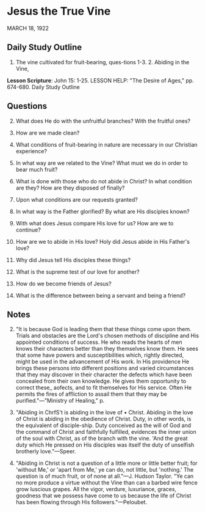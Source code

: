 # Jesus the True Vine
MARCH 18, 1922

## Daily Study Outline

1. The vine cultivated for fruit-bearing, ques-tions 1-3. 2. Abiding in the Vine,

**Lesson Scripture**: John 15: 1-25. LESSON HELP: "The Desire of Ages," pp. 674-680. Daily Study Outline

## Questions

2. What does He do with the unfruitful branches? With the fruitful ones? 

3. How are we made clean? 

4. What conditions of fruit-bearing in nature are necessary in our Christian experience? 

5. In what way are we related to the Vine? What must we do in order to bear much fruit? 

6. What is done with those who do not abide in Christ? In what condition are they? How are they disposed of finally? 

7. Upon what conditions are our requests granted? 

8. In what way is the Father glorified? By what are His disciples known? 

9. With what does Jesus compare His love for us? How are we to continue? 

10. How are we to abide in His love? Holy did Jesus abide in His Father's love? 

11. Why did Jesus tell His disciples these things? 

15. What is the supreme test of our love for another? 

16. How do we become friends of Jesus? 

17. What is the difference between being a servant and being a friend? 

## Notes

2. "It is because God is leading them that these things come upon them. Trials and obstacles are the Lord's chosen methods of discipline and His appointed conditions of success. He who reads the hearts of men knows their characters better than they themselves know them. He sees that some have powers and susceptibilities which, rightly directed, might be used in the advancement of His work. In His providence He brings these persons into different positions and varied circumstances that they may discover in their character the defects which have been concealed from their own knowledge. He gives them opportunity to correct these_ aofects, and to fit themselves for His service. Often He permits the fires of affliction to assail them that they may be purified."—"Ministry of Healing," p.

3. "Abiding in ChrfS't is abiding in the love of • Christ. Abiding in the love of Christ is abiding in the obedience of Christ. Duty, in other words, is the equivalent of disciple-ship. Duty conceived as the will of God and the command of Christ and faithfully fulfilled, evidences the inner union of the soul with Christ, as of the branch with the vine. 'And the great duty which He pressed on His disciples was itself the duty of unselfish brotherly love."—Speer.

4. "Abiding in Christ is not a question of a little more or little better fruit; for 'without Me,' or 'apart from Me,' ye can do, not little, but 'nothing.' The question is of much fruit, or of none at all."—J. Hudson Taylor. "Ye can no more produce a virtue without the Vine than can a barbed wire fence grow luscious grapes. All the vigor, verdure, luxuriance, graces, goodness that we possess have come to us because the life of Christ has been flowing through His followers."—Peloubet.
